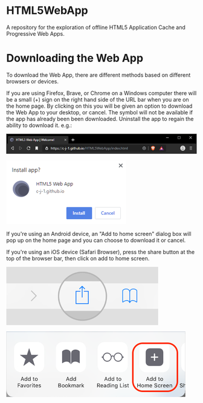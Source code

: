 # HTML5WebApp
A repository for the exploration of offline HTML5 Application Cache and Progressive Web Apps.


# Downloading the Web App
To download the Web App, there are different methods based on different browsers or devices.

If you are using Firefox, Brave, or Chrome on a Windows computer there will be a small (+) sign on the right hand side of the URL bar when you are on the home page. By clicking on this you will be given an option to download the Web App to your desktop, or cancel. The symbol will not be available if the app has already been been downloaded. Uninstall the app to regain the ability to download it. e.g.:

![](readme/ff.png?raw=true "Brave Browser plus")

![](readme/pc.png?raw=true "Brave Browser dialogue")

If you're using an Android device, an "Add to home screen" dialog box will pop up on the home page and you can choose to download it or cancel.

If you're using an iOS device (Safari Browser), press the share button at the top of the browser bar, then click on add to home screen.

![](readme/saf.png?raw=true "Safari Share Button")

![](readme/home.png?raw=true "Safari Add to Home Screen")

